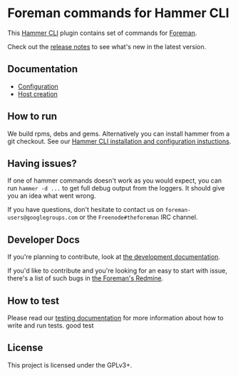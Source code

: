 Foreman commands for Hammer CLI
===============================

This [Hammer CLI](https://github.com/theforeman/hammer-cli) plugin contains
set of commands for [Foreman](http://theforeman.org/).

Check out the [release notes](doc/release_notes.md#release-notes) to see what's new in the latest version.

Documentation
-------------

 - [Configuration](doc/configuration.md#configuration)
 - [Host creation](doc/host_create.md#host-creation)

How to run
----------

We build rpms, debs and gems. Alternatively you can install hammer from a git checkout.
See our [Hammer CLI installation and configuration instuctions](https://github.com/theforeman/hammer-cli/blob/master/doc/installation.md#installation).


Having issues?
--------------

If one of hammer commands doesn't work as you would expect, you can run `hammer -d ...` to get
full debug output from the loggers. It should give you an idea what went wrong.

If you have questions, don't hesitate to contact us on `foreman-users@googlegroups.com` or
the `Freenode#theforeman` IRC channel.


Developer Docs
--------------
If you're planning to contribute,
look at [the development documentation](doc/developer_docs.md#hammer-development-docs).

If you'd like to contribute and you're looking for an easy to start with issue, there's a list of such bugs in [the Foreman's Redmine](http://projects.theforeman.org/projects/hammer-cli/issues?utf8=%E2%9C%93&set_filter=1&f[]=cf_3&op[cf_3]=%3D&v[cf_3][]=trivial&v[cf_3][]=easy&f[]=status_id&op[status_id]=o).

How to test
------------
Please read our [testing documentation](doc/testing.md#testing-hammer-commands) for more information about how to write and run tests. good test


License
-------

This project is licensed under the GPLv3+.
